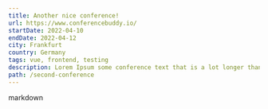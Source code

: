 ```yaml
---
title: Another nice conference!
url: https://www.conferencebuddy.io/
startDate: 2022-04-10
endDate: 2022-04-12
city: Frankfurt
country: Germany
tags: vue, frontend, testing
description: Lorem Ipsum some conference text that is a lot longer than the other one so we can see how it looks.
path: /second-conference
---
```


markdown
